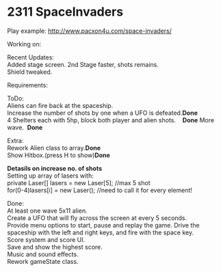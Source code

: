 # 2311 SpaceInvaders 

Play example: http://www.pacxon4u.com/space-invaders/

Working on:   


Recent Updates:    
Added stage screen.
2nd Stage faster, shots remains.    
Shield tweaked.

Requirements:

ToDo:   
Aliens can fire back at the spaceship.    
Increase the number of shots by one when a UFO is defeated.**Done**  
4 Shelters each with 5hp, block both player and alien shots.    **Done**
More wave.  **Done**


Extra:    
Rework Alien class to array.**Done**    
Show Hitbox.(press H to show)**Done**    

**Detasils on increase no. of shots**   
Setting up array of lasers with:    
private Laser[] lasers = new Laser[5];  //max 5 shot    
for(0-4)lasers[i] = new Laser();    //need to call it for every element!   

Done:   
At least one wave 5x11 alien.  
Create a UFO that will fly across the screen at every 5 seconds.  
Provide menu options to start, pause and replay the game. 
Drive the spaceship with the left and right keys, and fire with the space key.  
Score system and score UI.  
Save and show the highest score.  
Music and sound effects.  
Rework gameState class. 


